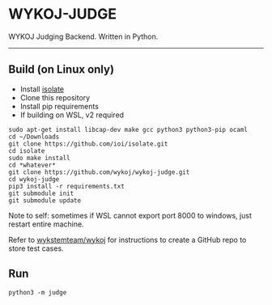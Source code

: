 # WYKOJ-JUDGE

WYKOJ Judging Backend. Written in Python.

---

## Build (on Linux only)

* Install [isolate](https://github.com/ioi/isolate)
* Clone this repository
* Install pip requirements
* If building on WSL, v2 required

```commandline
sudo apt-get install libcap-dev make gcc python3 python3-pip ocaml
cd ~/Downloads
git clone https://github.com/ioi/isolate.git
cd isolate
sudo make install
cd *whatever*
git clone https://github.com/wykoj/wykoj-judge.git
cd wykoj-judge
pip3 install -r requirements.txt
git submodule init
git submodule update
```

Note to self: sometimes if WSL cannot export port 8000 to windows, just restart entire machine.

Refer to [wykstemteam/wykoj](https://github.com/wykstemteam/wykoj)
for instructions to create a GitHub repo to store test cases.

## Run

```commandline
python3 -m judge
```
